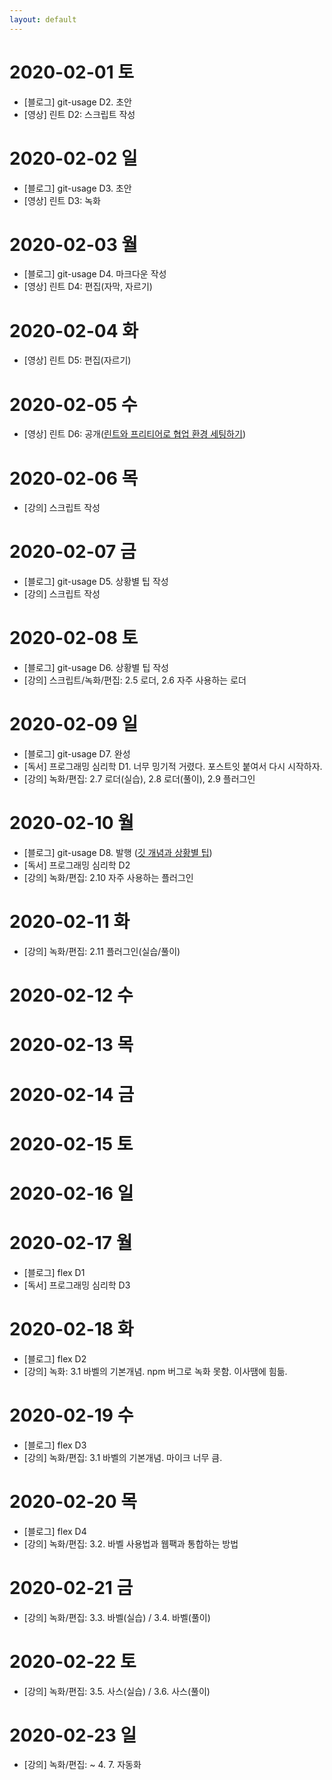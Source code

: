 ```yaml
---
layout: default
---
```


# 2020-02-01 토
- [블로그] git-usage D2. 초안 
- [영상] 린트 D2: 스크립트 작성

# 2020-02-02 일
- [블로그] git-usage D3. 초안
- [영상] 린트 D3: 녹화

# 2020-02-03 월
- [블로그] git-usage D4. 마크다운 작성
- [영상] 린트 D4: 편집(자막, 자르기)

# 2020-02-04 화
- [영상] 린트 D5: 편집(자르기)

# 2020-02-05 수
- [영상] 린트 D6: 공개([린트와 프리티어로 협업 환경 세팅하기](https://www.youtube.com/watch?v=Y3kjHM7d3Zo&t=30s))

# 2020-02-06 목
- [강의] 스크립트 작성 

# 2020-02-07 금
- [블로그] git-usage D5. 상황별 팁 작성
- [강의] 스크립트 작성 

# 2020-02-08 토
- [블로그] git-usage D6. 상황별 팁 작성 
- [강의] 스크립트/녹화/편집: 2.5 로더, 2.6 자주 사용하는 로더 

# 2020-02-09 일
- [블로그] git-usage D7. 완성
- [독서] 프로그래밍 심리학 D1. 너무 밍기적 거렸다. 포스트잇 붙여서 다시 시작하자.
- [강의] 녹화/편집: 2.7 로더(실습), 2.8 로더(풀이), 2.9 플러그인

# 2020-02-10 월
- [블로그] git-usage D8. 발행 ([깃 개념과 상황별 팁](http://jeonghwan-kim.github.io/dev/2020/02/10/git-usage.html))
- [독서] 프로그래밍 심리학 D2
- [강의] 녹화/편집: 2.10 자주 사용하는 플러그인

# 2020-02-11 화
- [강의] 녹화/편집: 2.11 플러그인(실습/풀이)

# 2020-02-12 수

# 2020-02-13 목

# 2020-02-14 금

# 2020-02-15 토

# 2020-02-16 일 

# 2020-02-17 월
- [블로그] flex D1
- [독서] 프로그래밍 심리학 D3

# 2020-02-18 화
- [블로그] flex D2
- [강의] 녹화: 3.1 바벨의 기본개념. npm 버그로 녹화 못함. 이사땜에 힘듦.

# 2020-02-19 수
- [블로그] flex D3
- [강의] 녹화/편집: 3.1 바벨의 기본개념. 마이크 너무 큼. 

# 2020-02-20 목
- [블로그] flex D4
- [강의] 녹화/편집: 3.2. 바벨 사용법과 웹팩과 통합하는 방법

# 2020-02-21 금
- [강의] 녹화/편집: 3.3. 바벨(실습) / 3.4. 바벨(풀이)

# 2020-02-22 토
- [강의] 녹화/편집: 3.5. 사스(실습) / 3.6. 사스(풀이)

# 2020-02-23 일
- [강의] 녹화/편집: ~ 4. 7. 자동화
